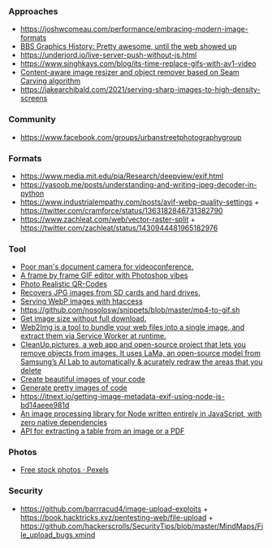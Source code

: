 ### Approaches

- https://joshwcomeau.com/performance/embracing-modern-image-formats
- [BBS Graphics History: Pretty awesome, until the web showed up](https://news.ycombinator.com/item?id=23916050)
- https://underjord.io/live-server-push-without-js.html
- https://www.singhkays.com/blog/its-time-replace-gifs-with-av1-video
- [Content-aware image resizer and object remover based on Seam Carving algorithm](https://github.com/trekhleb/js-image-carver)
- https://jakearchibald.com/2021/serving-sharp-images-to-high-density-screens

### Community

- https://www.facebook.com/groups/urbanstreetphotographygroup

### Formats

- https://www.media.mit.edu/pia/Research/deepview/exif.html
- https://yasoob.me/posts/understanding-and-writing-jpeg-decoder-in-python
- https://www.industrialempathy.com/posts/avif-webp-quality-settings + https://twitter.com/cramforce/status/1363182846731382790
- https://www.zachleat.com/web/vector-raster-split + https://twitter.com/zachleat/status/1430944481965182976

### Tool

- [Poor man's document camera for videoconference.](https://news.ycombinator.com/item?id=22660301)
- [A frame by frame GIF editor with Photoshop vibes](https://news.ycombinator.com/item?id=22696179)
- [Photo Realistic QR-Codes](https://news.ycombinator.com/item?id=24158125)
- [Recovers JPG images from SD cards and hard drives.](https://github.com/saintmarina/undelete_jpg)
- [Serving WebP images with htaccess](https://github.com/vincentorback/WebP-images-with-htaccess)
- https://github.com/nosolosw/snippets/blob/master/mp4-to-gif.sh
- [Get image size without full download.](https://github.com/nodeca/probe-image-size)
- [Web2Img is a tool to bundle your web files into a single image, and extract them via Service Worker at runtime.](https://github.com/EtherDream/web2img)
- [CleanUp.pictures, a web app and open-source project that lets you remove objects from images. It uses LaMa, an open-source model from Samsung’s AI Lab to automatically & acurately redraw the areas that you delete](https://cleanup.pictures)
- [Create beautiful images of your code](https://www.producthunt.com/posts/ray-so)
- [Generate pretty images of code](https://github.com/stevebauman/showcode)
- https://itnext.io/getting-image-metadata-exif-using-node-js-bd14aeee981d
- [An image processing library for Node written entirely in JavaScript, with zero native dependencies](https://github.com/oliver-moran/jimp)
- [API for extracting a table from an image or a PDF](https://github.com/vegarsti/extract-table)


### Photos

- [Free stock photos · Pexels](https://www.pexels.com)

### Security

- https://github.com/barrracud4/image-upload-exploits + https://book.hacktricks.xyz/pentesting-web/file-upload + https://github.com/hackerscrolls/SecurityTips/blob/master/MindMaps/File_upload_bugs.xmind
